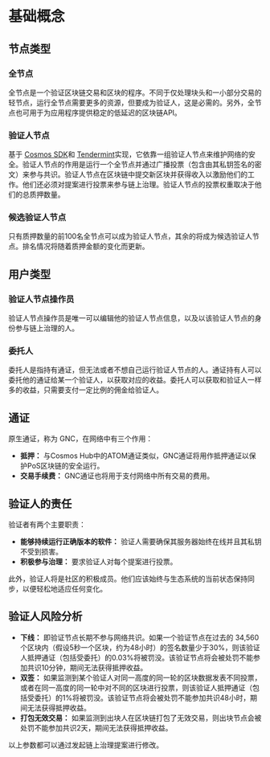 # 基础概念

## 节点类型

### 全节点

全节点是一个验证区块链交易和区块的程序。不同于仅处理块头和一小部分交易的轻节点，运行全节点需要更多的资源，但要成为验证人，这是必需的。另外，全节点也可用于为应用程序提供稳定的低延迟的区块链API。

### 验证人节点

基于 [Cosmos SDK](https://cosmos.network/docs/intro/)和 [Tendermint](https://tendermint.com/docs/introduction/what-is-tendermint.html)实现，它依靠一组验证人节点来维护网络的安全。验证人节点的作用是运行一个全节点并通过广播投票（包含由其私钥签名的密文）来参与共识。验证人节点在区块链中提交新区块并获得收入以激励他们的工作。他们还必须对提案进行投票来参与链上治理。验证人节点的投票权重取决于他们的总质押数量。

### 候选验证人节点

只有质押数量的前100名全节点可以成为验证人节点，其余的将成为候选验证人节点。排名情况将随着质押金额的变化而更新。

## 用户类型

### 验证人节点操作员

验证人节点操作员是唯一可以编辑他的验证人节点信息，以及以该验证人节点的身份参与链上治理的人。

### 委托人

委托人是指持有通证，但无法或者不想自己运行验证人节点的人。通证持有人可以委托他的通证给某一个验证人，以获取对应的收益。委托人可以获取和验证人一样多的收益，只需要支付一定比例的佣金给验证人。

## 通证

原生通证，称为 GNC，在网络中有三个作用：

- **抵押：** 与Cosmos Hub中的ATOM通证类似，GNC通证将用作抵押通证以保护PoS区块链的安全运行。
- **交易手续费：** GNC通证也将用于支付网络中所有交易的费用。

## 验证人的责任

验证者有两个主要职责：

- **能够持续运行正确版本的软件：** 验证人需要确保其服务器始终在线并且其私钥不受到损害。
- **积极参与治理：** 要求验证人对每个提案进行投票。

此外，验证人将是社区的积极成员。他们应该始终与生态系统的当前状态保持同步，以便轻松地适应任何变化。

## 验证人风险分析

- **下线：** 即验证节点长期不参与网络共识。如果一个验证节点在过去的 34,560 个区块内（假设5秒一个区块，约为48小时）的签名数量少于30%，则该验证人抵押通证（包括受委托）的0.03%将被罚没。该验证节点将会被处罚不能参加共识10分钟，期间无法获得抵押收益。
- **双签：** 如果监测到某个验证人对同一高度的同一轮的区块数据发表不同投票，或者在同一高度的同一轮中对不同的区块进行投票，则该验证人抵押通证（包括受委托）的1%将被罚没。该验证节点将会被处罚不能参加共识48小时，期间无法获得抵押收益。
- **打包无效交易：** 如果监测到出块人在区块链打包了无效交易，则出块节点会被处罚不能参加共识2天，期间无法获得抵押收益。

以上参数都可以通过发起链上治理提案进行修改。